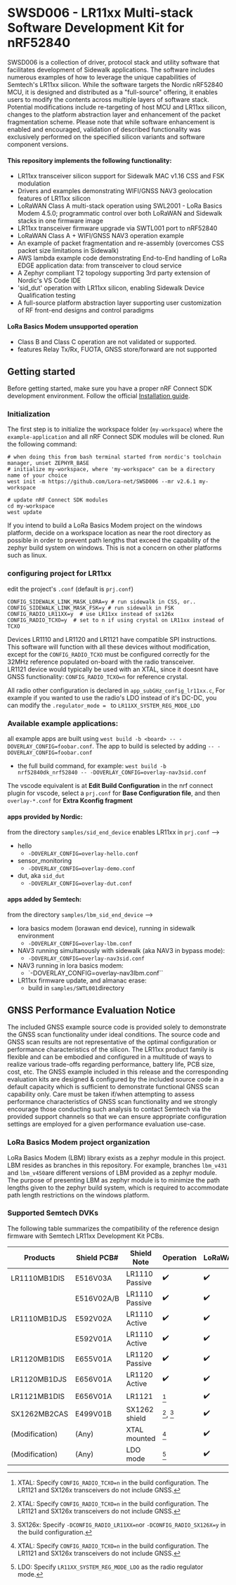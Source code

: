 # SWSD006 - LR11xx Multi-stack Software Development Kit for nRF52840

SWSD006 is a collection of driver, protocol stack and utility software that facilitates development of Sidewalk
applications. The software includes numerous examples of how to leverage the unique capabilities of Semtech's LR11xx silicon. 
While the software targets the Nordic nRF52840 MCU, it is designed and distributed as a "full-source" offering, it enables users to modify
the contents across multiple layers of software stack. Potential modifications include re-targeting of host MCU and LR11xx silicon,
changes to the platform abstraction layer and enhancement of the packet fragmentation scheme. 
Please note that while software enhancement is enabled and encouraged, validation of described functionality was exclusively performed on the specified silicon variants and software component versions.

#### This repository implements the following functionality:
- LR11xx transceiver silicon support for Sidewalk MAC v1.16 CSS and FSK modulation 
- Drivers and examples demonstrating WIFI/GNSS NAV3 geolocation features of LR11xx silicon
- LoRaWAN Class A multi-stack operation using SWL2001 - LoRa Basics Modem 4.5.0; programmatic control over both LoRaWAN and Sidewalk stacks in one firmware image
- LR11xx transceiver firmware upgrade via SWTL001 port to nRF52840
- LoRaWAN Class A + WIFI/GNSS NAV3 operation example
- An example of packet fragmentation and re-assembly (overcomes CSS packet size limitations in Sidewalk)
- AWS lambda example code demonstrating End-to-End handling of LoRa EDGE application data: from transceiver to cloud service 
- A Zephyr compliant T2 topology supporting 3rd party extension of Nordic's VS Code IDE
- 'sid_dut' operation with LR11xx silicon, enabling Sidewalk Device Qualification testing
- A full-source platform abstraction layer supporting user customization of RF front-end designs and control paradigms 
#### LoRa Basics Modem unsupported operation
  * Class B and Class C operation are not validated or supported.
  *  features Relay Tx/Rx, FUOTA, GNSS store/forward are not supported

## Getting started

Before getting started, make sure you have a proper nRF Connect SDK development environment.
Follow the official
[Installation guide](https://developer.nordicsemi.com/nRF_Connect_SDK/doc/latest/nrf/installation/install_ncs.html).

### Initialization

The first step is to initialize the workspace folder (``my-workspace``) where
the ``example-application`` and all nRF Connect SDK modules will be cloned. Run the following
command:

```shell
# when doing this from bash terminal started from nordic's toolchain manager, unset ZEPHYR_BASE
# initialize my-workspace, where 'my-workspace" can be a directory name of your choice
west init -m https://github.com/Lora-net/SWSD006 --mr v2.6.1 my-workspace

# update nRF Connect SDK modules
cd my-workspace
west update
```
If you intend to build a LoRa Basics Modem project on the windows platform,  decide on a workspace location as near the root directory as possible in order to prevent path lengths that exceed the capability of the zephyr build system on windows.  This is not a concern on other platforms such as linux.
### configuring project for LR11xx
edit the project's ``.conf`` (default is ``prj.conf``)
```
CONFIG_SIDEWALK_LINK_MASK_LORA=y # run sidewalk in CSS, or..
CONFIG_SIDEWALK_LINK_MASK_FSK=y # run sidewalk in FSK
CONFIG_RADIO_LR11XX=y  # use LR11xx instead of sx126x
CONFIG_RADIO_TCXO=y  # set to n if using crystal on LR11xx instead of TCXO
```
Devices LR1110 and LR1120 and LR1121 have compatible SPI instructions.  This software will function with all these devices without modification, except for the ``CONFIG_RADIO_TCXO`` must be configured correctly for the 32MHz reference populated on-board with the radio transceiver.  
LR1121 device would typically be used with an XTAL, since it doesnt have GNSS functionality: ``CONFIG_RADIO_TCXO=n`` for reference crystal.  

All radio other configuration is declared in ``app_subGHz_config_lr11xx.c``, For example if you wanted to use the radio's LDO instead of it's DC-DC, you can modify the ``.regulator_mode = `` to ``LR11XX_SYSTEM_REG_MODE_LDO``
### Available example applications:
all example apps are built using ``west build -b <board> -- -DOVERLAY_CONFIG=foobar.conf``.  The app to build is selected by adding ``-- -DOVERLAY_CONFIG=foobar.conf``
 * the full build command, for example: ``west build -b nrf52840dk_nrf52840 -- -DOVERLAY_CONFIG=overlay-nav3sid.conf``

The vscode equivalent is at **Edit Build Configuration** in the nrf connect plugin for vscode, select a ``prj.conf`` for **Base Configuration file**, and then ``overlay-*.conf`` for **Extra Kconfig fragment**
#### apps provided by Nordic:
from the directory ``samples/sid_end_device`` enables LR11xx in ``prj.conf`` -->
* hello
   * ``-DOVERLAY_CONFIG=overlay-hello.conf``
* sensor_monitoring
   * ``-DOVERLAY_CONFIG=overlay-demo.conf``
* dut, aka ``sid_dut``
   * ``-DOVERLAY_CONFIG=overlay-dut.conf``
#### apps added by Semtech:
from the directory ``samples/lbm_sid_end_device`` -->
* lora basics modem (lorawan end device), running in sidewalk environment
   * ``-DOVERLAY_CONFIG=overlay-lbm.conf``
* NAV3 running simultanously with sidewalk (aka NAV3 in bypass mode):
  * ``-DOVERLAY_CONFIG=overlay-nav3sid.conf``
* NAV3 running in lora basics modem:
  * `-DOVERLAY_CONFIG=overlay-nav3lbm.conf``
 * LR11xx firmware update, and almanac erase:
   * build in ``samples/SWTL001``directory
 
## GNSS Performance Evaluation Notice

The included GNSS example source code is provided solely to demonstrate the GNSS scan functionality under ideal conditions.  The source code and GNSS scan results are not representative of the optimal configuration or performance characteristics  of the silicon. The LR11xx product family is flexible and can be embodied and configured in a multitude of ways to realize  various trade-offs regarding performance, battery life, PCB size, cost, etc. The GNSS example included in this release and the corresponding evaluation  kits are designed & configured by the included source code in a default capacity which is sufficient to demonstrate functional GNSS scan capability only. Care must be taken if/when attempting to assess performance characteristics of GNSS scan functionality and we strongly encourage those conducting such analysis to contact Semtech via the provided support channels so that we can ensure appropriate configuration settings are employed for a given performance evaluation use-case.
### LoRa Basics Modem project organization
LoRa Basics Modem (LBM) library exists as a zephyr module in this project.  LBM resides as branches in this repository.  For example, branches ``lbm_v431`` and ``lbm_v450``are different versions of LBM provided as a zephyr module.  The purpose of presenting LBM as zephyr module is to minimize the path lengths given to the zephyr build system, which is required to accommodate path length restrictions on the windows platform.
### Supported Semtech DVKs

The following table summarizes the compatibility of the reference design firmware with Semtech LR11xx Development Kit PCBs.

| Products | Shield PCB# | Shield Note | Operation | LoRaWAN | GNSS/WiFi scan |
| -------------- | ---------- | -------------- | -----------------  | -----------------  | -----------------  |
| LR1110MB1DIS   | E516V03A   | LR1110 Passive | :heavy_check_mark: | :heavy_check_mark: | :heavy_check_mark: |
|                | E516V02A/B | LR1110 Passive | :heavy_check_mark: | :heavy_check_mark: | :heavy_check_mark: |
| LR1110MB1DJS   | E592V02A   | LR1110 Active  | :heavy_check_mark: | :heavy_check_mark: | :heavy_check_mark: |
|                | E592V01A   | LR1110 Active  | :heavy_check_mark: | :heavy_check_mark: | :heavy_check_mark: |
| LR1120MB1DIS   | E655V01A   | LR1120 Passive | :heavy_check_mark: | :heavy_check_mark: | :heavy_check_mark: |
| LR1120MB1DJS   | E656V01A   | LR1120 Active  | :heavy_check_mark: | :heavy_check_mark: | :heavy_check_mark: |
| LR1121MB1DIS   | E656V01A   | LR1121         | [^1]                | :heavy_check_mark: | :x:                |
| SX1262MB2CAS   | E499V01B   | SX1262 shield  | [^1], [^2]            | :heavy_check_mark: | :x:                |
| (Modification) | (Any)      | XTAL mounted   | [^1]                | :heavy_check_mark: | :x:                |
| (Modification) | (Any)      | LDO mode       | [^3]                | :heavy_check_mark: | :heavy_check_mark: |

[^1]: XTAL: Specify ``CONFIG_RADIO_TCXO=n`` in the build configuration. The LR1121 and SX126x transceivers do not include GNSS.
[^2]: SX126x: Specify ``-DCONFIG_RADIO_LR11XX=n``or  ``-DCONFIG_RADIO_SX126X=y`` in the build configuration.
[^3]: LDO: Specify ``LR11XX_SYSTEM_REG_MODE_LDO`` as the radio regulator mode.
